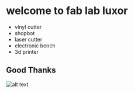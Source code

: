 # welcome to fab lab luxor
- vinyl cutter
- shopbot
- laser cutter
- electronic bench
- 3d printer
## Good Thanks

![alt text](/home/peter/fablab-luxor/12974457_246999492313965_4093345760200321878_n.jpg)